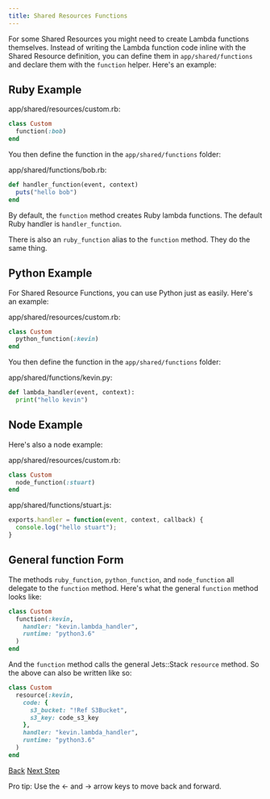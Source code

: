 ```yaml
---
title: Shared Resources Functions
---
```


For some Shared Resources you might need to create Lambda functions themselves. Instead of writing the Lambda function code inline with the Shared Resource definition, you can define them in `app/shared/functions` and declare them with the `function` helper. Here's an example:

## Ruby Example

app/shared/resources/custom.rb:

```ruby
class Custom
  function(:bob)
end
```

You then define the function in the `app/shared/functions` folder:

app/shared/functions/bob.rb:

```ruby
def handler_function(event, context)
  puts("hello bob")
end
```

By default, the `function` method creates Ruby lambda functions.  The default Ruby handler is `handler_function`.

There is also an `ruby_function` alias to the `function` method. They do the same thing.

## Python Example

For Shared Resource Functions, you can use Python just as easily.  Here's an example:

app/shared/resources/custom.rb:

```ruby
class Custom
  python_function(:kevin)
end
```
You then define the function in the `app/shared/functions` folder:

app/shared/functions/kevin.py:

```python
def lambda_handler(event, context):
  print("hello kevin")
```

## Node Example

Here's also a node example:

app/shared/resources/custom.rb:

```ruby
class Custom
  node_function(:stuart)
end
```
app/shared/functions/stuart.js:

```javascript
exports.handler = function(event, context, callback) {
  console.log("hello stuart");
}
```

## General function Form

The methods `ruby_function`, `python_function`, and `node_function` all delegate to the `function` method.  Here's what the general `function` method looks like:

```ruby
class Custom
  function(:kevin,
    handler: "kevin.lambda_handler",
    runtime: "python3.6"
  )
end
```

And the `function` method calls the general Jets::Stack `resource` method.  So the above can also be written like so:

```ruby
class Custom
  resource(:kevin,
    code: {
      s3_bucket: "!Ref S3Bucket",
      s3_key: code_s3_key
    },
    handler: "kevin.lambda_handler",
    runtime: "python3.6"
  )
end
```

<a id="prev" class="btn btn-basic" href="{% link _docs/shared-resources-depends-on.md %}">Back</a>
<a id="next" class="btn btn-primary" href="{% link _docs/config-rules.md %}">Next Step</a>
<p class="keyboard-tip">Pro tip: Use the <- and -> arrow keys to move back and forward.</p>
